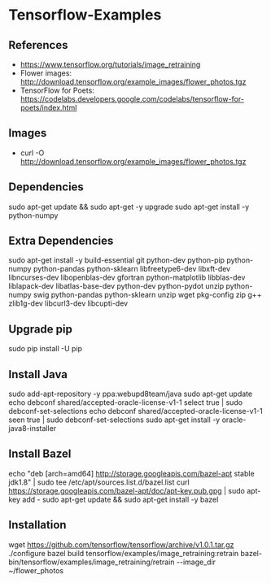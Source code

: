 # Tensorflow-Examples

## References
* https://www.tensorflow.org/tutorials/image_retraining
* Flower images: http://download.tensorflow.org/example_images/flower_photos.tgz
* TensorFlow for Poets: https://codelabs.developers.google.com/codelabs/tensorflow-for-poets/index.html

## Images
* curl -O http://download.tensorflow.org/example_images/flower_photos.tgz

## Dependencies
sudo apt-get update && sudo apt-get -y upgrade
sudo apt-get install -y python-numpy

## Extra Dependencies
sudo apt-get install -y build-essential git python-dev python-pip python-numpy python-pandas python-sklearn libfreetype6-dev libxft-dev libncurses-dev libopenblas-dev gfortran python-matplotlib libblas-dev liblapack-dev libatlas-base-dev python-dev python-pydot unzip python-numpy swig python-pandas python-sklearn unzip wget pkg-config zip g++ zlib1g-dev libcurl3-dev libcupti-dev

## Upgrade pip
sudo pip install -U pip


## Install Java
sudo add-apt-repository -y ppa:webupd8team/java
sudo apt-get update
echo debconf shared/accepted-oracle-license-v1-1 select true | sudo debconf-set-selections
echo debconf shared/accepted-oracle-license-v1-1 seen true | sudo debconf-set-selections
sudo apt-get install -y oracle-java8-installer


## Install Bazel
echo "deb [arch=amd64] http://storage.googleapis.com/bazel-apt stable jdk1.8" | sudo tee /etc/apt/sources.list.d/bazel.list
curl https://storage.googleapis.com/bazel-apt/doc/apt-key.pub.gpg | sudo apt-key add -
sudo apt-get update && sudo apt-get install -y bazel

## Installation
wget https://github.com/tensorflow/tensorflow/archive/v1.0.1.tar.gz
./configure
bazel build tensorflow/examples/image_retraining:retrain
bazel-bin/tensorflow/examples/image_retraining/retrain --image_dir ~/flower_photos
